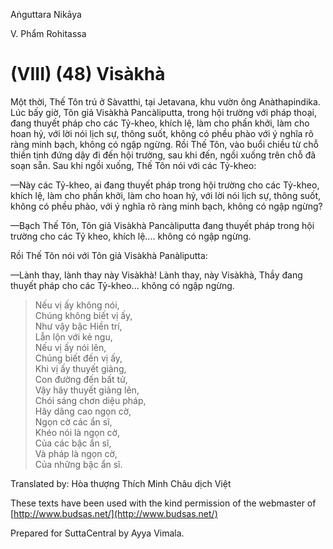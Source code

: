 Aṅguttara Nikāya

V. Phẩm Rohitassa

# (VIII) (48) Visàkhà

Một thời, Thế Tôn trú ở Sàvatthi, tại Jetavana, khu vườn ông Anàthapindika. Lúc bấy giờ, Tôn giả Visàkhà Pancàliputta, trong hội trường với pháp thoại, đang thuyết pháp cho các Tỷ-kheo, khích lệ, làm cho phấn khởi, làm cho hoan hỷ, với lời nói lịch sự, thông suốt, không có phều phào với ý nghĩa rõ ràng minh bạch, không có ngập ngừng. Rồi Thế Tôn, vào buổi chiều từ chỗ thiền tịnh đứng dậy đi đến hội trường, sau khi đến, ngồi xuống trên chỗ đã soạn sẵn. Sau khi ngồi xuống, Thế Tôn nói với các Tỷ-kheo:

—Này các Tỷ-kheo, ai đang thuyết pháp trong hội trường cho các Tỷ-kheo, khích lệ, làm cho phấn khởi, làm cho hoan hỷ, với lời nói lịch sự, thông suốt, không có phều phào, với ý nghĩa rõ ràng minh bạch, không có ngập ngừng?

—Bạch Thế Tôn, Tôn giả Visàkhà Pancàliputta đang thuyết pháp trong hội trường cho các Tỷ kheo, khích lệ.... không có ngập ngừng.

Rồi Thế Tôn nói với Tôn giả Visàkhà Panàliputta:

—Lành thay, lành thay này Visàkhà! Lành thay, này Visàkhà, Thầy đang thuyết pháp cho các Tỷ-kheo... không có ngập ngừng.

> Nếu vị ấy không nói,  
> Chúng không biết vị ấy,  
> Như vậy bậc Hiền trí,  
> Lẫn lộn với kẻ ngu,  
> Nếu vị ấy nói lên,  
> Chúng biết đến vị ấy,  
> Khi vị ấy thuyết giảng,  
> Con đường đến bất tử,  
> Vậy hãy thuyết giảng lên,  
> Chói sáng chơn diệu pháp,  
> Hãy dâng cao ngọn cờ,  
> Ngọn cờ các ẩn sĩ,  
> Khéo nói là ngọn cờ,  
> Của các bậc ẩn sĩ,  
> Và pháp là ngọn cờ,  
> Của những bậc ẩn sĩ.

Translated by: Hòa thượng Thích Minh Châu dịch Việt

These texts have been used with the kind permission of the webmaster of [http://www.budsas.net/](http://www.budsas.net/)

Prepared for SuttaCentral by Ayya Vimala.